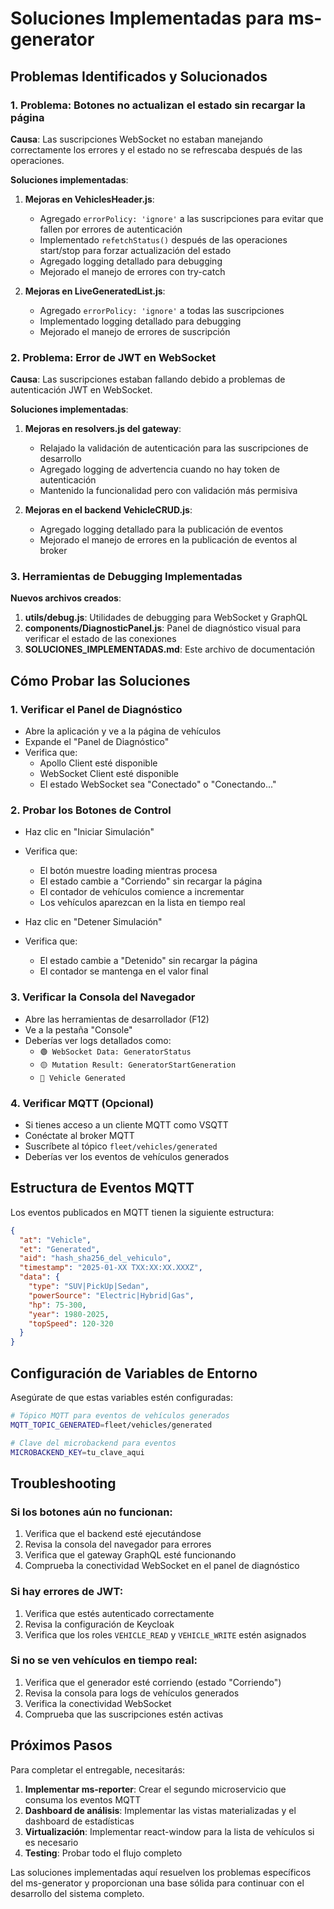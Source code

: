 # Soluciones Implementadas para ms-generator

## Problemas Identificados y Solucionados

### 1. Problema: Botones no actualizan el estado sin recargar la página

**Causa**: Las suscripciones WebSocket no estaban manejando correctamente los errores y el estado no se refrescaba después de las operaciones.

**Soluciones implementadas**:

1. **Mejoras en VehiclesHeader.js**:
   - Agregado `errorPolicy: 'ignore'` a las suscripciones para evitar que fallen por errores de autenticación
   - Implementado `refetchStatus()` después de las operaciones start/stop para forzar actualización del estado
   - Agregado logging detallado para debugging
   - Mejorado el manejo de errores con try-catch

2. **Mejoras en LiveGeneratedList.js**:
   - Agregado `errorPolicy: 'ignore'` a todas las suscripciones
   - Implementado logging detallado para debugging
   - Mejorado el manejo de errores de suscripción

### 2. Problema: Error de JWT en WebSocket

**Causa**: Las suscripciones estaban fallando debido a problemas de autenticación JWT en WebSocket.

**Soluciones implementadas**:

1. **Mejoras en resolvers.js del gateway**:
   - Relajado la validación de autenticación para las suscripciones de desarrollo
   - Agregado logging de advertencia cuando no hay token de autenticación
   - Mantenido la funcionalidad pero con validación más permisiva

2. **Mejoras en el backend VehicleCRUD.js**:
   - Agregado logging detallado para la publicación de eventos
   - Mejorado el manejo de errores en la publicación de eventos al broker

### 3. Herramientas de Debugging Implementadas

**Nuevos archivos creados**:

1. **utils/debug.js**: Utilidades de debugging para WebSocket y GraphQL
2. **components/DiagnosticPanel.js**: Panel de diagnóstico visual para verificar el estado de las conexiones
3. **SOLUCIONES_IMPLEMENTADAS.md**: Este archivo de documentación

## Cómo Probar las Soluciones

### 1. Verificar el Panel de Diagnóstico
- Abre la aplicación y ve a la página de vehículos
- Expande el "Panel de Diagnóstico" 
- Verifica que:
  - Apollo Client esté disponible
  - WebSocket Client esté disponible
  - El estado WebSocket sea "Conectado" o "Conectando..."

### 2. Probar los Botones de Control
- Haz clic en "Iniciar Simulación"
- Verifica que:
  - El botón muestre loading mientras procesa
  - El estado cambie a "Corriendo" sin recargar la página
  - El contador de vehículos comience a incrementar
  - Los vehículos aparezcan en la lista en tiempo real

- Haz clic en "Detener Simulación"
- Verifica que:
  - El estado cambie a "Detenido" sin recargar la página
  - El contador se mantenga en el valor final

### 3. Verificar la Consola del Navegador
- Abre las herramientas de desarrollador (F12)
- Ve a la pestaña "Console"
- Deberías ver logs detallados como:
  - `🟢 WebSocket Data: GeneratorStatus`
  - `🟡 Mutation Result: GeneratorStartGeneration`
  - `🚗 Vehicle Generated`

### 4. Verificar MQTT (Opcional)
- Si tienes acceso a un cliente MQTT como VSQTT
- Conéctate al broker MQTT
- Suscríbete al tópico `fleet/vehicles/generated`
- Deberías ver los eventos de vehículos generados

## Estructura de Eventos MQTT

Los eventos publicados en MQTT tienen la siguiente estructura:

```json
{
  "at": "Vehicle",
  "et": "Generated", 
  "aid": "hash_sha256_del_vehiculo",
  "timestamp": "2025-01-XX TXX:XX:XX.XXXZ",
  "data": {
    "type": "SUV|PickUp|Sedan",
    "powerSource": "Electric|Hybrid|Gas",
    "hp": 75-300,
    "year": 1980-2025,
    "topSpeed": 120-320
  }
}
```

## Configuración de Variables de Entorno

Asegúrate de que estas variables estén configuradas:

```bash
# Tópico MQTT para eventos de vehículos generados
MQTT_TOPIC_GENERATED=fleet/vehicles/generated

# Clave del microbackend para eventos
MICROBACKEND_KEY=tu_clave_aqui
```

## Troubleshooting

### Si los botones aún no funcionan:
1. Verifica que el backend esté ejecutándose
2. Revisa la consola del navegador para errores
3. Verifica que el gateway GraphQL esté funcionando
4. Comprueba la conectividad WebSocket en el panel de diagnóstico

### Si hay errores de JWT:
1. Verifica que estés autenticado correctamente
2. Revisa la configuración de Keycloak
3. Verifica que los roles `VEHICLE_READ` y `VEHICLE_WRITE` estén asignados

### Si no se ven vehículos en tiempo real:
1. Verifica que el generador esté corriendo (estado "Corriendo")
2. Revisa la consola para logs de vehículos generados
3. Verifica la conectividad WebSocket
4. Comprueba que las suscripciones estén activas

## Próximos Pasos

Para completar el entregable, necesitarás:

1. **Implementar ms-reporter**: Crear el segundo microservicio que consuma los eventos MQTT
2. **Dashboard de análisis**: Implementar las vistas materializadas y el dashboard de estadísticas
3. **Virtualización**: Implementar react-window para la lista de vehículos si es necesario
4. **Testing**: Probar todo el flujo completo

Las soluciones implementadas aquí resuelven los problemas específicos del ms-generator y proporcionan una base sólida para continuar con el desarrollo del sistema completo.
